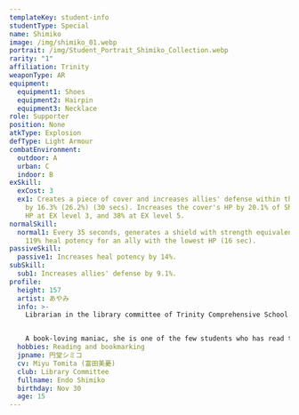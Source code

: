 ```yaml
---
templateKey: student-info
studentType: Special
name: Shimiko
image: /img/shimiko_01.webp
portrait: /img/Student_Portrait_Shimiko_Collection.webp
rarity: "1"
affiliation: Trinity
weaponType: AR
equipment:
  equipment1: Shoes
  equipment2: Hairpin
  equipment3: Necklace
role: Supporter
position: None
atkType: Explosion
defType: Light Armour
combatEnvironment:
  outdoor: A
  urban: C
  indoor: B
exSkill:
  exCost: 3
  ex1: Creates a piece of cover and increases allies' defense within the area
    by 16.3% (26.2%) (30 secs). Increases the cover's HP by 20.1% of Shimiko's
    HP at EX level 3, and 38% at EX level 5.
normalSkill:
  normal1: Every 35 seconds, generates a shield with strength equivalent to
    119% heal potency for an ally with the lowest HP (16 sec).
passiveSkill:
  passive1: Increases heal potency by 14%.
subSkill:
  sub1: Increases allies' defense by 9.1%.
profile:
  height: 157
  artist: あやみ
  info: >-
    Librarian in the library committee of Trinity Comprehensive School.


    A book-loving maniac, she is one of the few students who has read through the entirety of the vast collection of books in Trinity's library. she likes to recommend books as much as she likes to read them, and when she meets someone, the first thing she does is think, "What book would suit this person's tastes?"
  hobbies: Reading and bookmarking
  jpname: 円堂シミコ
  cv: Miyu Tomita (富田美憂)
  club: Library Committee
  fullname: Endo Shimiko
  birthday: Nov 30
  age: 15
---
```

